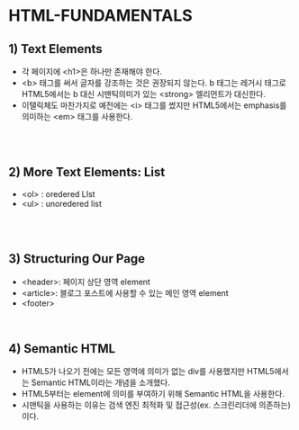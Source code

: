 # HTML-FUNDAMENTALS

## 1) Text Elements

- 각 페이지에 \<h1\>은 하나만 존재해야 한다.
- \<b\> 태그를 써서 글자를 강조하는 것은 권장되지 않는다. b 태그는 레거시 태그로 HTML5에서는 b 대신 시맨틱의미가 있는 \<strong\> 엘리먼트가 대신한다.
- 이탤릭체도 마찬가지로 예전에는 \<i\> 태그를 썼지만 HTML5에서는 emphasis를 의미하는 \<em\> 태그를 사용한다.

<br><br>

## 2) More Text Elements: List

- \<ol\> : oredered LIst
- \<ul\> : unoredered list

<br><br>

## 3) Structuring Our Page

- \<header\>: 페이지 상단 영역 element
- \<article\>: 블로그 포스트에 사용할 수 있는 메인 영역 element
- \<footer\>

<br><vr>

## 4) Semantic HTML

- HTML5가 나오기 전에는 모든 영역에 의미가 없는 div를 사용했지만 HTML5에서는 Semantic HTML이라는 개념을 소개했다.
- HTML5부터는 element에 의미를 부여하기 위해 Semantic HTML을 사용한다.
- 시맨틱을 사용하는 이유는 검색 엔진 최적화 및 접근성(ex. 스크린리더에 의존하는) 이다.
